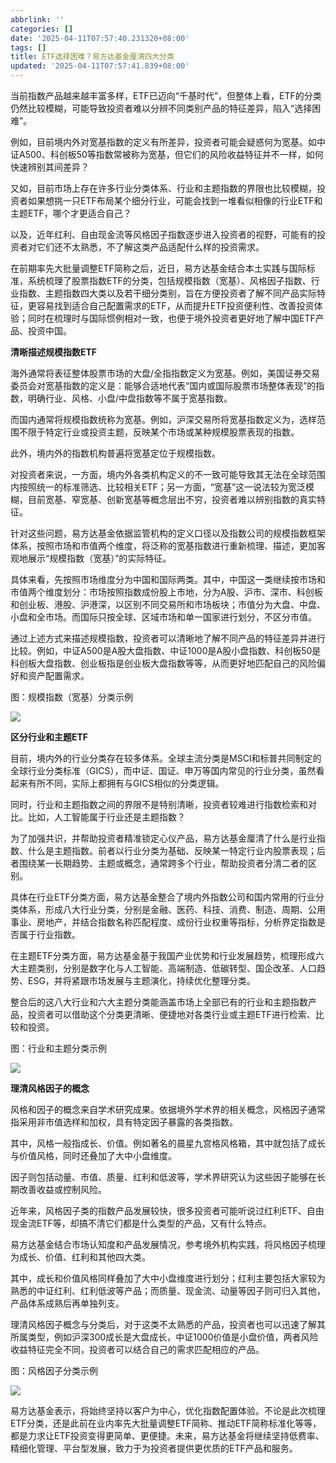 ```yaml
---
abbrlink: ''
categories: []
date: '2025-04-11T07:57:40.231320+08:00'
tags: []
title: ETF选择困难？易方达基金厘清四大分类
updated: '2025-04-11T07:57:41.839+08:00'
---
```

当前指数产品越来越丰富多样，ETF已迈向“千基时代”，但整体上看，ETF的分类仍然比较模糊，可能导致投资者难以分辨不同类别产品的特征差异，陷入“选择困难”。

例如，目前境内外对宽基指数的定义有所差异，投资者可能会疑惑何为宽基。如中证A500、科创板50等指数常被称为宽基，但它们的风险收益特征并不一样，如何快速辨别其间差异？

又如，目前市场上存在许多行业分类体系、行业和主题指数的界限也比较模糊，投资者如果想挑一只ETF布局某个细分行业，可能会找到一堆看似相像的行业ETF和主题ETF，哪个才更适合自己？

以及，近年红利、自由现金流等风格因子指数逐步进入投资者的视野，可能有的投资者对它们还不太熟悉，不了解这类产品适配什么样的投资需求。

在前期率先大批量调整ETF简称之后，近日，易方达基金结合本土实践与国际标准，系统梳理了股票指数ETF的分类，包括规模指数（宽基）、风格因子指数、行业指数、主题指数四大类以及若干细分类别，旨在方便投资者了解不同产品实际特征，更容易找到适合自己配置需求的ETF，从而提升ETF投资便利性、改善投资体验；同时在梳理时与国际惯例相对一致，也便于境外投资者更好地了解中国ETF产品、投资中国。

**清晰描述规模指数ETF**

海外通常将表征整体股票市场的大盘/全指指数定义为宽基。例如，美国证券交易委员会对宽基指数的定义是：能够合适地代表“国内或国际股票市场整体表现”的指数，明确行业、风格、小盘/中盘指数等不属于宽基指数。

而国内通常将规模指数统称为宽基。例如，沪深交易所将宽基指数定义为，选样范围不限于特定行业或投资主题，反映某个市场或某种规模股票表现的指数。

此外，境内外的指数机构普遍将宽基定位于规模指数。

对投资者来说，一方面，境内外各类机构定义的不一致可能导致其无法在全球范围内按照统一的标准筛选、比较相关ETF；另一方面，“宽基”这一说法较为宽泛模糊，目前宽基、窄宽基、创新宽基等概念层出不穷，投资者难以辨别指数的真实特征。

针对这些问题，易方达基金依据监管机构的定义口径以及指数公司的规模指数框架体系，按照市场和市值两个维度，将泛称的宽基指数进行重新梳理、描述，更加客观地展示“规模指数（宽基）”的实际特征。

具体来看，先按照市场维度分为中国和国际两类。其中，中国这一类继续按市场和市值两个维度划分：市场按照指数成份股上市地，分为A股、沪市、深市、科创板和创业板、港股、沪港深，以区别不同交易所和市场板块；市值分为大盘、中盘、小盘和全市场。而国际只按全球、区域市场和单一国家进行划分，不区分市值。

通过上述方式来描述规模指数，投资者可以清晰地了解不同产品的特征差异并进行比较。例如，中证A500是A股大盘指数、中证1000是A股小盘指数、科创板50是科创板大盘指数、创业板指是创业板大盘指数等等，从而更好地匹配自己的风险偏好和资产配置需求。

图：规模指数（宽基）分类示例

![](https://nimg.ws.126.net/?url=http%3A%2F%2Fdingyue.ws.126.net%2F2025%2F0410%2Fd61c032bj00sui4zp001zd000rs00flg.jpg&thumbnail=660x2147483647&quality=80&type=jpg)

**区分行业和主题ETF**

目前，境内外的行业分类存在较多体系。全球主流分类是MSCI和标普共同制定的全球行业分类标准（GICS），而中证、国证、申万等国内常见的行业分类，虽然看起来有所不同，实际上都拥有与GICS相似的分类逻辑。

同时，行业和主题指数之间的界限不是特别清晰，投资者较难进行指数检索和对比。比如，人工智能属于行业还是主题指数？

为了加强共识，并帮助投资者精准锁定心仪产品，易方达基金厘清了什么是行业指数、什么是主题指数。前者以行业分类为基础、反映某一特定行业内股票表现；后者围绕某一长期趋势、主题或概念，通常跨多个行业，帮助投资者分清二者的区别。

具体在行业ETF分类方面，易方达基金整合了境内外指数公司和国内常用的行业分类体系，形成八大行业分类，分别是金融、医药、科技、消费、制造、周期、公用事业、房地产，并结合指数名称匹配程度、成份行业权重等指标，分析界定指数是否属于行业指数。

在主题ETF分类方面，易方达基金基于我国产业优势和行业发展趋势，梳理形成六大主题类别，分别是数字化与人工智能、高端制造、低碳转型、国企改革、人口趋势、ESG，并将紧跟市场发展与主题演化，持续优化整理分类。

整合后的这八大行业和六大主题分类能涵盖市场上全部已有的行业和主题指数产品，投资者可以借助这个分类更清晰、便捷地对各类行业或主题ETF进行检索、比较和投资。

图：行业和主题分类示例

![](https://nimg.ws.126.net/?url=http%3A%2F%2Fdingyue.ws.126.net%2F2025%2F0410%2Fff835a17j00sui4zp002gd000rs00jpg.jpg&thumbnail=660x2147483647&quality=80&type=jpg)

**理清风格因子的概念**

风格和因子的概念来自学术研究成果。依据境外学术界的相关概念，风格因子通常指采用非市值选样和加权，具有特定因子暴露的各类指数。

其中，风格一般指成长、价值。例如著名的晨星九宫格风格箱，其中就包括了成长与价值风格，同时还叠加了大中小盘维度。

因子则包括动量、市值、质量、红利和低波等，学术界研究认为这些因子能够在长期改善收益或控制风险。

近年来，风格因子类的指数产品发展较快，很多投资者可能听说过红利ETF、自由现金流ETF等，却搞不清它们都是什么类型的产品，又有什么特点。

易方达基金结合市场认知度和产品发展情况，参考境外机构实践，将风格因子梳理为成长、价值、红利和其他四大类。

其中，成长和价值风格同样叠加了大中小盘维度进行划分；红利主要包括大家较为熟悉的中证红利、红利低波等产品；而质量、现金流、动量等因子则可归入其他，产品体系成熟后再单独列支。

理清风格因子概念与分类后，对于这类不太熟悉的产品，投资者也可以迅速了解其所属类型，例如沪深300成长是大盘成长，中证1000价值是小盘价值，两者风险收益特征完全不同，投资者可以结合自己的需求匹配相应的产品。

图：风格因子分类示例

![](https://nimg.ws.126.net/?url=http%3A%2F%2Fdingyue.ws.126.net%2F2025%2F0410%2Fb46e14c4j00sui4zp0014d000rs00flg.jpg&thumbnail=660x2147483647&quality=80&type=jpg)

易方达基金表示，将始终坚持以客户为中心，优化指数配置体验。不论是此次梳理ETF分类，还是此前在业内率先大批量调整ETF简称、推动ETF简称标准化等等，都是力求让ETF投资变得更简单、更便捷。未来，易方达基金将继续坚持低费率、精细化管理、平台型发展，致力于为投资者提供更优质的ETF产品和服务。
